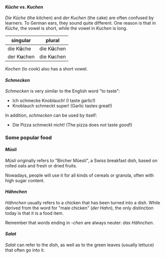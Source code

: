#### _Küche_ vs. _Kuchen_

_Die Küche_ (the kitchen) and _der Kuchen_ (the cake) are often confused by learners. To German ears, they sound quite different. One reason is that in _Küche_, the vowel is short, while the vowel in _Kuchen_ is long.

| singular       | plural         |
| -------------- | -------------- |
| die K**ü**che  | die K**ü**chen |
| der K**u**chen | die K**u**chen |

_Kochen_ (to cook) also has a short vowel.

#### _Schmecken_

_Schmecken_ is very similar to the English word "to taste":

- Ich schmecke Knoblauch! (I taste garlic!)
- Knoblauch schmeckt super! (Garlic tastes great!)

In addition, _schmecken_ can be used by itself:

- Die Pizza schmeckt nicht! (The pizza does not taste _good_!)

### Some popular food

#### _Müsli_

_Müsli_ originally refers to "Bircher Müesli", a Swiss breakfast dish, based on rolled oats and fresh or dried fruits.

Nowadays, people will use it for all kinds of cereals or granola, often with high sugar content.

#### _Hähnchen_

_Hähnchen_ usually refers to a chicken that has been turned into a dish. While derived from the word for "male chicken" (_der Hahn_), the only distinction today is that it is a food item.

Remember that words ending in _-chen_ are always neuter: _das Hähnchen_.

#### _Salat_

_Salat_ can refer to the dish, as well as to the green leaves (usually lettuce) that often go into it.
